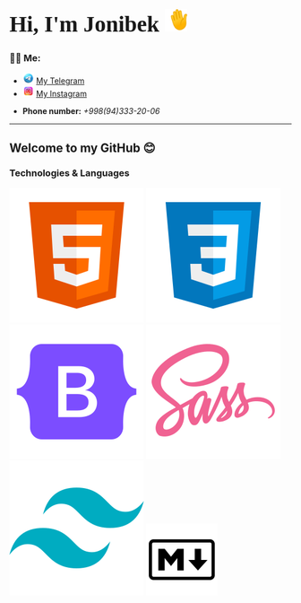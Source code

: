 <style>

/* @import url('https://fonts.googleapis.com/css2?family=Dancing+Script:wght@400..700&display=swap'); */

h1{
    font-family: "Dancing Script";
    font-size: 40px;
}

h1 img{
    width: 40px;
}

</style>

# Hi, I'm Jonibek ![This is hi gif](./img/hand-waving-hand.gif)

<h3>👨‍💻 Me:</h3>

<ul>

<li>
<img src="./img/icons8-telegram-logo-94.png" width="20px"> <a href="https://t.me/Qurbonoff_11">My Telegram</a>
</li>

<li>
<img src="./img/icons8-instagram-logo-94.png" width="20px"> <a href="https://t.me/Qurbonoff_11">My Instagram</a>
</li>

<li>
<p><b>Phone number:</b> <i>+998(94)333-20-06</i> </p>
</li>

</ul>

---

<h2>Welcome to my GitHub 😊</h2>

<h3>Technologies & Languages</h3>

<div class="images">
    <img src="./img/html-5.png">
    <img src="./img/css-3.png">
    <img src="./img/icons8-bootstrap-logo-240.png">
    <img src="./img/seal-color.png">
    <img src="./img/Tailwind CSS.png">
    <img src="./img/markdown-icon.png">
</div>